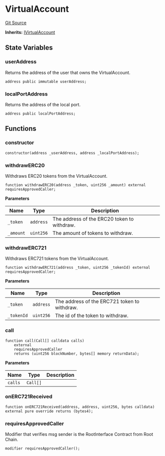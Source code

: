 # VirtualAccount
[Git Source](https://github.com/Maia-DAO/test-env-V2/blob/84b5f9e8695c91ddb02f27bb3dfb1c652f55ced4/ulysses-omnichain/VirtualAccount.sol)

**Inherits:**
[IVirtualAccount](/ulysses-omnichain/interfaces/IVirtualAccount.sol/interface.IVirtualAccount.md)


## State Variables
### userAddress
Returns the address of the user that owns the VirtualAccount.


```solidity
address public immutable userAddress;
```


### localPortAddress
Returns the address of the local port.


```solidity
address public localPortAddress;
```


## Functions
### constructor


```solidity
constructor(address _userAddress, address _localPortAddress);
```

### withdrawERC20

Withdraws ERC20 tokens from the VirtualAccount.


```solidity
function withdrawERC20(address _token, uint256 _amount) external requiresApprovedCaller;
```
**Parameters**

|Name|Type|Description|
|----|----|-----------|
|`_token`|`address`|The address of the ERC20 token to withdraw.|
|`_amount`|`uint256`|The amount of tokens to withdraw.|


### withdrawERC721

Withdraws ERC721 tokens from the VirtualAccount.


```solidity
function withdrawERC721(address _token, uint256 _tokenId) external requiresApprovedCaller;
```
**Parameters**

|Name|Type|Description|
|----|----|-----------|
|`_token`|`address`|The address of the ERC721 token to withdraw.|
|`_tokenId`|`uint256`|The id of the token to withdraw.|


### call




```solidity
function call(Call[] calldata calls)
    external
    requiresApprovedCaller
    returns (uint256 blockNumber, bytes[] memory returnData);
```
**Parameters**

|Name|Type|Description|
|----|----|-----------|
|`calls`|`Call[]`||


### onERC721Received


```solidity
function onERC721Received(address, address, uint256, bytes calldata) external pure override returns (bytes4);
```

### requiresApprovedCaller

Modifier that verifies msg sender is the RootInterface Contract from Root Chain.


```solidity
modifier requiresApprovedCaller();
```

